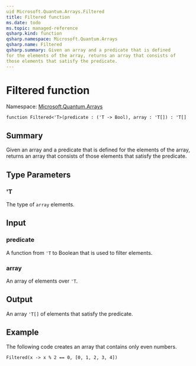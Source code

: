 ```yaml
---
uid Microsoft.Quantum.Arrays.Filtered
title: Filtered function
ms.date: todo
ms.topic: managed-reference
qsharp.kind: function
qsharp.namespace: Microsoft.Quantum.Arrays
qsharp.name: Filtered
qsharp.summary: Given an array and a predicate that is defined
for the elements of the array, returns an array that consists of
those elements that satisfy the predicate.
---
```


# Filtered function

Namespace: [Microsoft.Quantum.Arrays](xref:Microsoft.Quantum.Arrays)

```qsharp
function Filtered<'T>(predicate : ('T -> Bool), array : 'T[]) : 'T[]
```

## Summary
Given an array and a predicate that is defined
for the elements of the array, returns an array that consists of
those elements that satisfy the predicate.

## Type Parameters
### 'T
The type of `array` elements.

## Input
### predicate
A function from `'T` to Boolean that is used to filter elements.
### array
An array of elements over `'T`.

## Output
An array `'T[]` of elements that satisfy the predicate.

## Example
The following code creates an array that contains only even numbers.
```qsharp
Filtered(x -> x % 2 == 0, [0, 1, 2, 3, 4])
```
